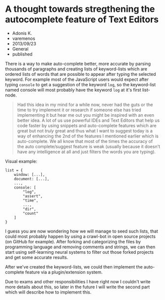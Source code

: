 # A thought towards stregthening the autocomplete feature of Text Editors
- Adonis K.
- varemenos
- 2013/09/23
- General
- published

There is a way to make auto-complete better, more accurate by parsing thousands of paragraphs and creating lists of keyword-lists which are ordered lists of words that are possible to appear after typing the selected keyword. For example most of the JavaScript users would expect after typing `console` to get a suggestion of the keyword `log`, so the keyword-list named console will most probably have the keyword `log` at it's first list-node.

> Had this idea in my mind for a while now, never had the guts or the time to try implement it or research if someone else has tried implementing it but hear me out you might be inspired with an even better idea.
A lot of us use powerful IDEs and Text Editors that help us code faster by using snippets and auto-complete features which are great but not _truly_ great and thus what I want to suggest today is a way of enhancing the 2nd of the features I mentioned earlier which is auto-complete. We all know that most of the times the accuracy of the auto complete/suggest feature is weak (usually because it doesn't have any intelligence at all and just filters the words you are typing).


Visual example:

<pre class="line-numbers">
<code class="language-javascript">list = {
	window: [...],
	document: [...],
	...,
	console: [
		"log",
		"assert",
		"time",
		...,
		"dir",
		"count"
	]
}</code>
</pre>

I guess you are now wondering how we will manage to seed such lists, that could most probably happen by using a crawl-bot in open source projects (on GitHub for example). After forking and categorizing the files by programming language and removing comments and strings, we can then start using self-learning neural systems to filter out those forked projects and get some accurate results.

After we've created the keyword-lists, we could then implement the auto-complete feature via a plugin/extension system.

Due to exams and other responsibilities I have right now I couldn't write more details about this, so later in the future I will write the second part which will describe how to implement this.
